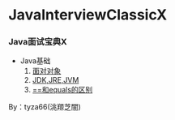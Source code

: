 # JavaInterviewClassicX
### Java面试宝典X

- Java基础
  1. [面对对象](./文章分类/基础/面对对象.md)
  2. [JDK,JRE,JVM]()
  3. [==和equals的区别]()



By：tyza66(洮羱芝闇)
